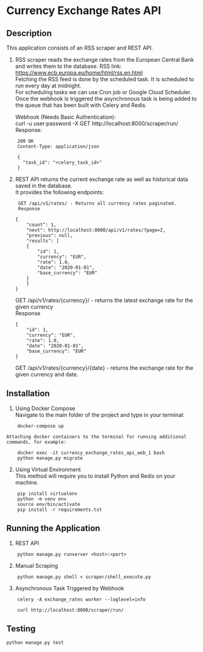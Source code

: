 # Currency Exchange Rates API

## Description
This application consists of an RSS scraper and REST API.
1. RSS scraper reads the exchange rates from the European Central Bank and writes them to the database. 
RSS link: https://www.ecb.europa.eu/home/html/rss.en.html  
Fetching the RSS feed is done by the scheduled task. It is scheduled to run every day at midnight.  
For scheduling tasks we can use Cron job or Google Cloud Scheduler. Once the webhook is triggered the asynchronous task is being added to the queue that has been built with Celery and Redis.  

	Webhook (Needs Basic Authentication):  
	curl -u user:password -X GET http://localhost:8000/scraper/run/ 
	Response:

```
	200 OK
	Content-Type: application/json

	{
	  "task_id": "<celery_task_id>"
	}
```

2. REST API returns the current exchange rate as well as historical data saved in the database.  
It provides the following endpoints:  
   
        GET /api/v1/rates/ - Returns all currency rates paginated.  
        Response  
	```
	{  
	    "count": 1,  
	    "next": http://localhost:8000/api/v1/rates/?page=2,  
	    "previous": null,  
	    "results": [  
		{  
		    "id": 1,  
		    "currency": "EUR",  
		    "rate": 1.0,  
		    "date": "2020-01-01",  
		    "base_currency": "EUR"
		}  
	    ]  
	}
	```
	GET /api/v1/rates/{currency}/ - returns the latest exchange rate for the given currency  
	Response  
	```
	{  
	    "id": 1,  
	    "currency": "EUR",  
	    "rate": 1.0,  
	    "date": "2020-01-01",  
	    "base_currency": "EUR"
	}
	```
	GET /api/v1/rates/{currency}/{date} - returns the exchange rate for the given currency and date.  


## Installation
1. Using Docker Compose  
Navigate to the main folder of the project and type in your terminal:
```
	docker-compose up
```
	Attaching docker containers to the terminal for running additional commands, for example:  
```
	docker exec -it currency_exchange_rates_api_web_1 bash
	python manage.py migrate
```

2. Using Virtual Environment  
This method will require you to install Python and Redis on your machine.
```
	pip install virtualenv
	python -m venv env
	source env/bin/activate
	pip install -r requirements.txt
```

## Running the Application
1. REST API
```
	python manage.py runserver <host>:<port>
```
2. Manual Scraping
```
	python manage.py shell < scraper/shell_execute.py
```
3. Asynchronous Task Triggered by Webhook
```
	celery -A exchange_rates worker --loglevel=info
```
```
	curl http://localhost:8000/scraper/run/
```


## Testing

```
python manage.py test
```